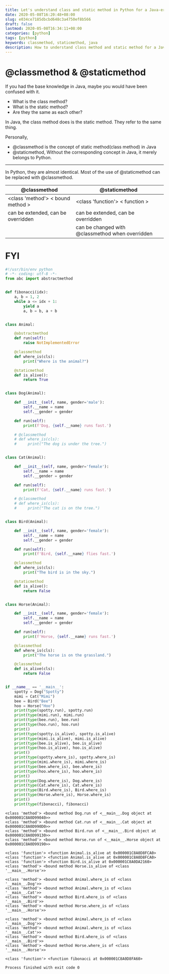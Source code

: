 ```yaml
---
title: Let's understand class and static method in Python for a Java-er
date: 2020-05-08T16:20:48+08:00
slug: e034ce7185dbcbd648c3a4750ef8b566
draft: false
lastmod: 2020-05-08T16:34:11+08:00
categories: [python]
tags: [python]
keywords: classmethod, staticmethod, java
description: How to understand class method and static method for a Java-er.
---
```

# @classmethod & @staticmethod

If you had the base knowledge in Java, maybe you would have been confused with it.

-   What is the class method?
-   What is the static method?
-   Are they the same as each other?

In Java, the class method does is the static method. They refer to the same thing.

Personally, 

-   @classmethod is the concept of static method(class method) in Java
-   @staticmethod, Without the corresponding concept in Java, it merely belongs to Python.

---

In Python, they are almost identical. Most of the use of @staticmethod can be replaced with @classmethod.

| @classmethod                       | @staticmethod                                    |
| ---------------------------------- | ------------------------------------------------ |
| <class 'method'> < bound method >  | <class 'function'> < function >                  |
| can be extended, can be overridden | can be extended, can be overridden               |
|                                    | can be changed with @classmethod when overridden |

# FYI

```python
#!/usr/bin/env python
# -*- coding: utf-8 -*-
from abc import abstractmethod


def fibonacci(idx):
    a, b = 1, 2
    while a <= idx + 1:
        yield a
        a, b = b, a + b


class Animal:

    @abstractmethod
    def run(self):
        raise NotImplementedError

    @classmethod
    def where_is(cls):
        print("Where is the animal?")

    @staticmethod
    def is_alive():
        return True


class Dog(Animal):

    def __init__(self, name, gender='male'):
        self.__name = name
        self.__gender = gender

    def run(self):
        print(f'Dog, {self.__name} runs fast.')

    # @classmethod
    # def where_is(cls):
    #     print("The dog is under the tree.")


class Cat(Animal):

    def __init__(self, name, gender='female'):
        self.__name = name
        self.__gender = gender

    def run(self):
        print(f'Cat, {self.__name} runs fast.')

    # @classmethod
    # def where_is(cls):
    #     print("The cat is on the tree.")


class Bird(Animal):

    def __init__(self, name, gender='female'):
        self.__name = name
        self.__gender = gender

    def run(self):
        print(f'Bird, {self.__name} flies fast.')

    @classmethod
    def where_is(cls):
        print("The bird is in the sky.")

    @staticmethod
    def is_alive():
        return False


class Horse(Animal):

    def __init__(self, name, gender='female'):
        self.__name = name
        self.__gender = gender

    def run(self):
        print(f'Horse, {self.__name} runs fast.')

    @classmethod
    def where_is(cls):
        print("The horse is on the grassland.")

    @classmethod
    def is_alive(cls):
        return False


if __name__ == '__main__':
    spotty = Dog("Spotty")
    mimi = Cat("Mimi")
    bee = Bird("Bee")
    hoo = Horse("Hoo")
    print(type(spotty.run), spotty.run)
    print(type(mimi.run), mimi.run)
    print(type(bee.run), bee.run)
    print(type(hoo.run), hoo.run)
    print()
    print(type(spotty.is_alive), spotty.is_alive)
    print(type(mimi.is_alive), mimi.is_alive)
    print(type(bee.is_alive), bee.is_alive)
    print(type(hoo.is_alive), hoo.is_alive)
    print()
    print(type(spotty.where_is), spotty.where_is)
    print(type(mimi.where_is), mimi.where_is)
    print(type(bee.where_is), bee.where_is)
    print(type(hoo.where_is), hoo.where_is)
    print()
    print(type(Dog.where_is), Dog.where_is)
    print(type(Cat.where_is), Cat.where_is)
    print(type(Bird.where_is), Bird.where_is)
    print(type(Horse.where_is), Horse.where_is)
    print()
    print(type(fibonacci), fibonacci)

```

```text
<class 'method'> <bound method Dog.run of <__main__.Dog object at 0x000001C8A0D99040>>
<class 'method'> <bound method Cat.run of <__main__.Cat object at 0x000001C8A0D990D0>>
<class 'method'> <bound method Bird.run of <__main__.Bird object at 0x000001C8A0D99130>>
<class 'method'> <bound method Horse.run of <__main__.Horse object at 0x000001C8A0D99190>>

<class 'function'> <function Animal.is_alive at 0x000001C8A0D8FCA0>
<class 'function'> <function Animal.is_alive at 0x000001C8A0D8FCA0>
<class 'function'> <function Bird.is_alive at 0x000001C8A0DA2160>
<class 'method'> <bound method Horse.is_alive of <class '__main__.Horse'>>

<class 'method'> <bound method Animal.where_is of <class '__main__.Dog'>>
<class 'method'> <bound method Animal.where_is of <class '__main__.Cat'>>
<class 'method'> <bound method Bird.where_is of <class '__main__.Bird'>>
<class 'method'> <bound method Horse.where_is of <class '__main__.Horse'>>

<class 'method'> <bound method Animal.where_is of <class '__main__.Dog'>>
<class 'method'> <bound method Animal.where_is of <class '__main__.Cat'>>
<class 'method'> <bound method Bird.where_is of <class '__main__.Bird'>>
<class 'method'> <bound method Horse.where_is of <class '__main__.Horse'>>

<class 'function'> <function fibonacci at 0x000001C8A0D8FA60>

Process finished with exit code 0

```
